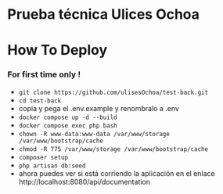 # Prueba técnica Ulices Ochoa

# How To Deploy

### For first time only !
- `git clone https://github.com/ulisesOchoa/test-back.git`
- `cd test-back`
- copia y pega el .env.example y renombralo a .env
- `docker compose up -d --build`
- `docker compose exec php bash`
- `chown -R www-data:www-data /var/www/storage /var/www/bootstrap/cache`
- `chmod -R 775 /var/www/storage /var/www/bootstrap/cache`
- `composer setup`
- `php artisan db:seed`
- ahora puedes ver si está corriendo la aplicación en el enlace http://localhost:8080/api/documentation
